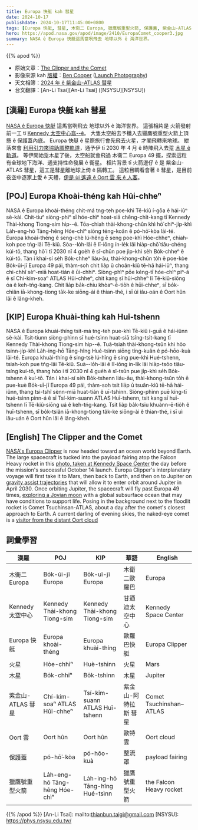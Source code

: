 ```yaml
---
title: Europa 快艇 kah 彗星
date: 2024-10-17
publishdate: 2024-10-17T11:45:00+0800
tags: [Europa 快艇, 彗星, 木衛二 Europa, 獵鷹號重型火箭, 保護蓋, 紫金山-ATLAS 彗星, Oort 雲, Kennedy 太空中心, 火星, 木星]
hero: https://apod.nasa.gov/apod/image/2410/EuropaComet_cooper3.jpg
summary: NASA ê Europa 快艇這馬當咧飛去 地球以外 ê 海洋世界。
---
```


{{% apod %}}

- 原始文章：[The Clipper and the Comet](https://apod.nasa.gov/apod/ap241017.html)
- 影像來源 kah [版權][copyright]：[Ben Cooper](http://www.launchphotography.com/Photographer.html) ([Launch Photography](http://www.launchphotography.com/))
- 天文相簿：[2024 年 ê 紫金山-ATLAS 彗星](https://www.facebook.com/media/set/?vanity=APOD.Sky&set=a.516503464411569)
- 台文翻譯：[An-Li Tsai][An-Li Tsai] ([NSYSU][NSYSU])

## [漢羅] Europa 快艇 kah 彗星
[NASA ê Europa 快艇][NASA's Europa Clipper] 這馬當咧飛去 地球以外 ê 海洋世界。
這張相片是 火箭發射前一工 tī [Kennedy 太空中心翕--ê][photo, taken at Kennedy Space Center]。
大隻太空船去予櫼入去獵鷹號重型火箭上頂懸 ê 保護蓋內底。
Europa 快艇 ê 星際旅行會先飛去火星，才閣飛轉來地球。
紲落來會 [利用引力來協助調整軌道][gravity assist trajectories]，通予伊 tī 2030 年 4 月 ê 時陣飛入去踅 [木星 ê 軌道][exploring a Jovian moon]。
等伊開始踅木星了後，太空船就會飛過 木衛二 Europa 49 擺，探索這粒有全球地下海洋、通支持性命發展 ê 衛星。
相片背景 tī 火箭邊仔 ê 是 紫金山-ATLAS 彗星，這工是彗星離地球上倚 ê 隔轉工。
這粒目睭看會著 ê 彗星，是目前夜空中逐家上愛 ê 天體，[伊是 ùi 遙遠 ê Oort 雲 來 ê 人客][visitor from the distant Oort cloud]。

## [POJ] Europa Khoài-théng kah Hūi-chheⁿ
NASA ê Europa khoài-théng chit-má tng-teh poe-khì Tē-kiû í-gōa ê hái-iûⁿ sè-kài.
Chit-tiuⁿ siòng-phìⁿ sī hóe-chìⁿ hoat-siā chêng-chi̍t-kang tī Kennedy Thài-khong Tiong-sim hip--ê.
Tōa-chiah thài-khong-chûn khì hō͘ chiⁿ-ji̍p-khì La̍h-eng-hō Tāng-hêng Hóe-chìⁿ siōng téng-koân ê pó-hō͘-kòa lāi-té.
Europa khoài-théng ê seng-chè lú-hêng ē seng poe-khì Hóe-chheⁿ, chiah-koh poe tńg-lâi Tē-kiû.
Sòa--lo̍h-lâi ē lī-iōng ín-le̍k lâi hia̍p-chō͘ tiâu-chéng kúi-tō, thang hō͘ i tī 2030 nî 4 goe̍h ê sî-chūn poe ji̍p-khì se̍h Bo̍k-chheⁿ ê kúi-tō.
Tán i khai-sí se̍h Bo̍k-chheⁿ liáu-āu, thài-khong-chûn to̍h ē poe-kòe Bo̍k-ūi-jī Europa 49 pái, thàm-soh chit lia̍p ū choân-kiû tē-hā hái-iûⁿ, thang chi-chhî sèⁿ-miā hoat-tián ê ūi-chhiⁿ.
Siòng-phìⁿ pōe kéng-tī hóe-chìⁿ piⁿ-á ê sī Chí-kim-soaⁿ ATLAS Hūi-chheⁿ, chit kang sī hūi-chheⁿ lī Tē-kiû-siōng óa ê keh-tńg-kang.
Chit lia̍p ba̍k-chiu khòaⁿ-ē-tio̍h ê hūi-chheⁿ, sī bo̍k-chiân iā-khong-tiong ta̍k-ke siōng-ài ê thian-thé, i sī ùi iâu-oán ê Oort hûn lâi ê lâng-kheh.

## [KIP] Europa Khuài-thíng kah Huī-tshenn
NASA ê Europa khuài-thíng tsit-má tng-teh pue-khì Tē-kiû í-guā ê hái-iûnn sè-kài.
Tsit-tiunn siòng-phìnn sī hué-tsìnn huat-siā tsîng-tsi̍t-kang tī Kennedy Thài-khong Tiong-sim hip--ê.
Tuā-tsiah thài-khong-tsûn khì hōo tsinn-ji̍p-khì La̍h-ing-hō Tāng-hîng Hué-tsìnn siōng tíng-kuân ê pó-hōo-kuà lāi-té.
Europa khuài-thíng ê sing-tsè lú-hîng ē sing pue-khì Hué-tshenn, tsiah-koh pue tńg-lâi Tē-kiû.
Suà--lo̍h-lâi ē lī-iōng ín-li̍k lâi hia̍p-tsōo tiâu-tsíng kuí-tō, thang hōo i tī 2030 nî 4 gue̍h ê sî-tsūn pue ji̍p-khì se̍h Bo̍k-tshenn ê kuí-tō.
Tán i khai-sí se̍h Bo̍k-tshenn liáu-āu, thài-khong-tsûn to̍h ē pue-kuè Bo̍k-uī-jī Europa 49 pái, thàm-soh tsit lia̍p ū tsuân-kiû tē-hā hái-iûnn, thang tsi-tshî sènn-miā huat-tián ê uī-tshinn.
Siòng-phìnn puē kíng-tī hué-tsìnn pinn-á ê sī Tsí-kim-suann ATLAS Huī-tshenn, tsit kang sī huī-tshenn lī Tē-kiû-siōng uá ê keh-tńg-kang.
Tsit lia̍p ba̍k-tsiu khuànn-ē-tio̍h ê huī-tshenn, sī bo̍k-tsiân iā-khong-tiong ta̍k-ke siōng-ài ê thian-thé, i sī uì iâu-uán ê Oort hûn lâi ê lâng-kheh.

## [English] The Clipper and the Comet
[NASA's Europa Clipper][NASA's Europa Clipper] is now headed toward an ocean world beyond Earth.
The large spacecraft is tucked into the payload fairing atop the Falcon Heavy rocket in this [photo, taken at Kennedy Space Center][photo, taken at Kennedy Space Center] the day before the mission's successful October 14 launch.
Europa Clipper's interplanetary voyage will first take it to Mars, then back to Earth, and then on to Jupiter on [gravity assist trajectories][gravity assist trajectories] that will allow it to enter orbit around Jupiter in April 2030.
Once orbiting Jupiter, the spacecraft will fly past Europa 49 times, [exploring a Jovian moon][exploring a Jovian moon] with a global subsurface ocean that may have conditions to support life.
Posing in the background next to the floodlit rocket is Comet Tsuchinsan-ATLAS, about a day after the comet's closest approach to Earth.
A current darling of evening skies, the naked-eye comet is a [visitor from the distant Oort cloud][visitor from the distant Oort cloud]

## 詞彙學習
|漢羅|POJ|KIP|華語|English|
|-|-|-|-|-|
| 木衛二 Europa | Bo̍k-ūi-jī Europa | Bo̍k-uī-jī Europa | 木衛二歐羅巴 | Europa |
| Kennedy 太空中心 | Kennedy Thài-khong Tiong-sim | Kennedy Thài-khong Tiong-sim | 甘迺迪太空中心 | Kennedy Space Center |
| Europa 快艇 | Europa khoài-théng | Europa khuài-thíng | 歐羅巴快艇 | Europa Clipper |
| 火星 | Hòe-chhiⁿ | Huè-tshinn | 火星 | Mars |
| 木星 | Bo̍k-chhiⁿ | Bo̍k-tshinn | 木星 | Jupiter |
| 紫金山-ATLAS 彗星 | Chí-kim-soaⁿ ATLAS Hūi-chheⁿ | Tsí-kim-suann ATLAS Huī-tshenn | 紫金山-阿特拉斯 彗星 | Comet Tsuchinshan–ATLAS |
| Oort 雲 | Oort hûn | Oort hûn | 歐特雲 | Oort cloud |
| 保護蓋 |pó-hō͘-kòa | pó-hōo-kuà | 整流罩 | payload fairing |
| 獵鷹號重型火箭 | La̍h-eng-hō Tāng-hêng Hóe-chìⁿ |  La̍h-ing-hō Tāng-hîng Hué-tsìnn | 獵鷹號重型火箭 | the Falcon Heavy rocket |

{{% /apod %}}
[An-Li Tsai]: mailto:thianbun.taigi@gmail.com
[NSYSU]: https://phys.nsysu.edu.tw/

[copyright]: https://apod.nasa.gov/apod/fap/lib/about_apod.html#srapply
[License3]: https://creativecommons.org/licenses/by/3.0/
[License2]:https://creativecommons.org/licenses/by-nc-nd/2.0/

[NASA's Europa Clipper]:https://www.nasa.gov/news-release/liftoff-nasas-europa-clipper-sails-toward-ocean-moon-of-jupiter/
[photo, taken at Kennedy Space Center]:https://images.nasa.gov/details/KSC-20241013-PH-SPX03_0007
[gravity assist trajectories]:https://science.nasa.gov/learn/basics-of-space-flight/primer/
[exploring a Jovian moon]:https://europa.nasa.gov/why-europa/overview/
[visitor from the distant Oort cloud]:https://earthobservatory.nasa.gov/images/153444/comet-tsuchinshan-atlas-arrives-from-afar
